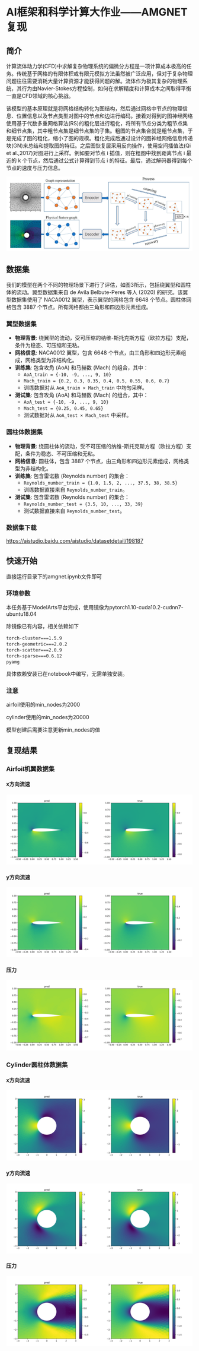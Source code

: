 # AI框架和科学计算大作业——AMGNET复现

## 简介

计算流体动力学(CFD)中求解复杂物理系统的偏微分方程是一项计算成本极高的任务。传统基于网格的有限体积或有限元模拟方法虽然被广泛应用，但对于复杂物理问题往往需要消耗大量计算资源才能获得问题的解。流体作为极其复杂的物理系统，其行为由Navier-Stokes方程控制，如何在求解精度和计算成本之间取得平衡一直是CFD领域的核心挑战。

该模型的基本原理就是将网格结构转化为图结构，然后通过网格中节点的物理信息、位置信息以及节点类型对图中的节点和边进行编码。接着对得到的图神经网络使用基于代数多重网格算法(RS)的粗化层进行粗化，将所有节点分类为粗节点集和细节点集，其中粗节点集是细节点集的子集。粗图的节点集合就是粗节点集，于是完成了图的粗化，缩小了图的规模。粗化完成后通过设计的图神经网络信息传递块(GN)来总结和提取图的特征。之后图恢复层采用反向操作，使用空间插值法(Qi et al.,2017)对图进行上采样。例如要对节点 i 插值，则在粗图中找到距离节点 i 最近的 k 个节点，然后通过公式计算得到节点 i 的特征。最后，通过解码器得到每个节点的速度与压力信息。

![model.png](./img/model.png)

## 数据集

我们的模型在两个不同的物理场景下进行了评估，如图3所示，包括绕翼型和圆柱体的流动。翼型数据集来自 de Avila Belbute-Peres 等人 (2020) 的研究。该翼型数据集使用了 NACA0012 翼型，表示翼型的网格包含 6648 个节点。圆柱体网格包含 3887 个节点。所有网格都由三角形和四边形元素组成。
### 翼型数据集
*   **物理背景**: 绕翼型的流动，受可压缩的纳维-斯托克斯方程（欧拉方程）支配，条件为稳态、可压缩和无粘。
*   **网格信息**: NACA0012 翼型，包含 6648 个节点，由三角形和四边形元素组成，网格类型为非结构化。
*   **训练集**: 包含攻角 (AoA) 和马赫数 (Mach) 的组合，其中：
    *   `AoA_train = {-10, -9, ..., 9, 10}`
    *   `Mach_train = {0.2, 0.3, 0.35, 0.4, 0.5, 0.55, 0.6, 0.7}`
    *   训练数据对从 `AoA_train × Mach_train` 中均匀采样。
*   **测试集**: 包含攻角 (AoA) 和马赫数 (Mach) 的组合，其中：
    *   `AoA_test = {-10, -9, ..., 9, 10}`
    *   `Mach_test = {0.25, 0.45, 0.65}`
    *   测试数据对从 `AoA_test × Mach_test` 中采样。
### 圆柱体数据集
*   **物理背景**: 绕圆柱体的流动，受不可压缩的纳维-斯托克斯方程（欧拉方程）支配，条件为稳态、不可压缩和无粘。
*   **网格信息**: 圆柱体，包含 3887 个节点，由三角形和四边形元素组成，网格类型为非结构化。
*   **训练集**: 包含雷诺数 (Reynolds number) 的集合：
    *   `Reynolds_number_train = {1.0, 1.5, 2, ..., 37.5, 38, 38.5}`
    *   训练数据直接来自 `Reynolds_number_train`。
*   **测试集**: 包含雷诺数 (Reynolds number) 的集合：
    *   `Reynolds_number_test = {3.5, 10, ..., 33, 39}`
    *   测试数据直接来自 `Reynolds_number_test`。

### 数据集下载

https://aistudio.baidu.com/aistudio/datasetdetail/198187

## 快速开始

直接运行目录下的amgnet.ipynb文件即可

### 环境参数

本任务基于ModelArts平台完成，使用镜像为pytorch1.10-cuda10.2-cudnn7-ubuntu18.04

除镜像已有内容，相关依赖如下

```
torch-cluster===1.5.9 
torch-geometric===2.0.2 
torch-scatter===2.0.9 
torch-sparse===0.6.12 
pyamg
```

具体依赖安装已在notebook中编写，无需单独安装。

### 注意

airfoil使用的min_nodes为2000

cylinder使用的min_nodes为20000

模型创建后需要注意更新min_nodes的值

## 复现结果

### Airfoil机翼数据集

#### x方向流速

![airfoil_result_x](.\img\airfoil_result_x.png)

#### y方向流速

![airfoil_result_y](.\img\airfoil_result_y.png)

#### 压力

![airfoil_result_pressure](.\img\airfoil_result_pressure.png)

### Cylinder圆柱体数据集

#### x方向流速

![cylinder_result_x](.\img\cylinder_result_x.png)

#### y方向流速

![cylinder_result_y](.\img\cylinder_result_y.png)

#### 压力

![cylinder_result_pressure](.\img\cylinder_result_pressure.png)